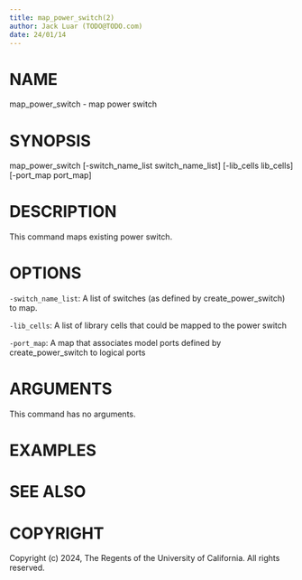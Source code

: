```yaml
---
title: map_power_switch(2)
author: Jack Luar (TODO@TODO.com)
date: 24/01/14
---
```


# NAME

map_power_switch - map power switch

# SYNOPSIS

map_power_switch
    [-switch_name_list switch_name_list]
    [-lib_cells lib_cells]
    [-port_map port_map]


# DESCRIPTION

This command maps existing power switch.

# OPTIONS

`-switch_name_list`:   A list of switches (as defined by create_power_switch) to map.

`-lib_cells`:  A list of library cells that could be mapped to the power switch

`-port_map`:  A map that associates model ports defined by create_power_switch to logical ports

# ARGUMENTS

This command has no arguments.

# EXAMPLES

# SEE ALSO

# COPYRIGHT

Copyright (c) 2024, The Regents of the University of California. All rights reserved.
